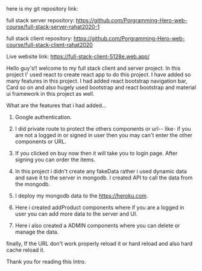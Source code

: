 here is my git repository link:

full stack server repository: https://github.com/Porgramming-Hero-web-course/full-stack-server-rahat2020-1

full stack client repository: https://github.com/Porgramming-Hero-web-course/full-stack-client-rahat2020

Live website link: https://full-stack-client-5128e.web.app/


Hello guy's!! welcome to my full stack client and server project. In this project I' used react to create react app to do this project.
I have added so many features in this project. I had added react bootstrap navigation bar, Card so on and also hugely used bootstrap and react bootstrap and material ui framework in this project as well.

What are the features that i had added...
1) Google authentication.
2) I did private route to protect the others components or url--
    like- if you are not a logged in or signed in user then you may can't enter the other components or URL.

3) If you clicked on buy now then it will take you to login page. After signing you can order the items.
4) In this project i didn't create any fakeData rather i used dynamic data and save it to the server in mongodb. I created API to call the data from the mongodb.
5) I deploy my mongodb data to the https://heroku.com.
6) Here i created addProduct components where if you are a logged in user you can add more data to the server and UI.
7) Here i also created a ADMIN components  where you can delete or manage the data.

finally, If the URL don't work properly reload it or hard reload and also hard cache reload it.


Thank you for reading this Intro.